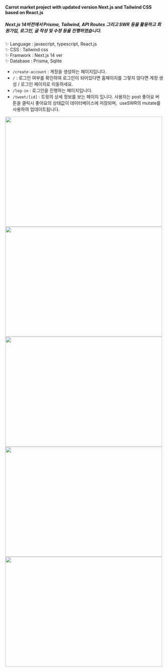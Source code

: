 #### Carrot market project with updated version Next.js and Tailwind CSS based on React.js
##### Next.js 14버전에서 Prisma, Tailwind, API Routes 그리고 SWR 등을 활용하고 회원가입, 로그인, 글 작성 및 수정 등을 진행하였습니다.
 ✨ Language : javascript, typescript, React.js   
 ✨ CSS : Tailwind css   
 ✨ Framwork : Next.js 14 ver   
 ✨ Database : Prisma, Sqlite   
 + `/create-account` : 계정을 생성하는 페이지입니다.
 + `/` : 로그인 여부를 확인하여 로그인이 되어있다면 홈페이지를 그렇지 않다면 계정 생성 / 로그인 페이지로 이동하세요.
 + `/log-in` : 로그인을 진행하는 페이지입니다.
 + `/tweet/[id]` : 트윗의 상세 정보를 보는 페이지 입니다. 사용자는 post 좋아요 버튼을 클릭시 좋아요의 상태값이 데이터베이스에 저장되며,  useSWR의 mutate를 사용하여 업데이트됩니다.


<img src="https://github.com/racheljeong/new-carrot-market/assets/73115272/92836df7-ce65-47fd-b09d-5793b897134d.png" width="500" height="350"/>
<img src="https://github.com/racheljeong/new-carrot-market/assets/73115272/9e73251d-e78e-4e0a-a565-750109029afb.png" width="500" height="350"/>
<img src="https://github.com/racheljeong/new-carrot-market/assets/73115272/354445b7-71f8-4c60-8159-ec37b905d9e0.png" width="500" height="350"/>
<img src="https://github.com/racheljeong/new-carrot-market/assets/73115272/acb32fa0-ff38-4571-ab35-c33a65da7124.png" width="500" height="350"/>
<img src="https://github.com/racheljeong/new-carrot-market/assets/73115272/ced7eaca-1782-4f3c-859d-732b559d98b6.png" width="500" height="350"/>
